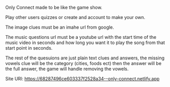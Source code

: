 Only Connect made to be like the game show.

Play other users quizzes or create and account to make your own.

The image clues must be an imahe url from google.

The music questions url must be a youtube url with the start time of the music video in seconds and how long you want it to play the song from that start point in seconds.

The rest of the quesuions are just plain text clues and answers, the missing vowels clue will be the category (cities, foods ect) then the answer will be the full answer, the game will handle removing the vowels.

Site URl: https://68287496ce603337f2528a34--only-connect.netlify.app
